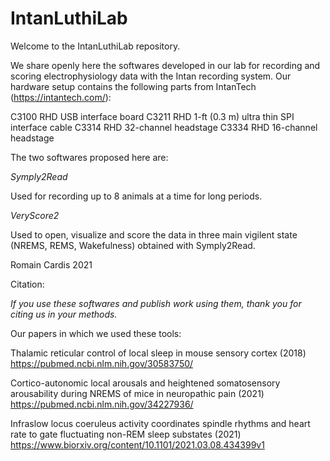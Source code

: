 # IntanLuthiLab

Welcome to the IntanLuthiLab repository.

We share openly here the softwares developed in our lab for recording and scoring electrophysiology data with the Intan recording system. Our hardware setup contains the following parts from IntanTech (https://intantech.com/):

C3100 RHD USB interface board
C3211 RHD 1-ft (0.3 m) ultra thin SPI interface cable
C3314 RHD 32-channel headstage
C3334 RHD 16-channel headstage

The two softwares proposed here are:

_Symply2Read_

Used for recording up to 8 animals at a time for long periods.

_VeryScore2_

Used to open, visualize and score the data in three main vigilent state (NREMS, REMS, Wakefulness) obtained with Symply2Read.

Romain Cardis 2021

Citation:

*If you use these softwares and publish work using them, thank you for citing us in your methods.*

Our papers in which we used these tools:

Thalamic reticular control of local sleep in mouse sensory cortex (2018)
https://pubmed.ncbi.nlm.nih.gov/30583750/

Cortico-autonomic local arousals and heightened somatosensory arousability during NREMS of mice in neuropathic pain (2021)
https://pubmed.ncbi.nlm.nih.gov/34227936/

Infraslow locus coeruleus activity coordinates spindle rhythms and heart rate to gate fluctuating non-REM sleep substates (2021)
https://www.biorxiv.org/content/10.1101/2021.03.08.434399v1

